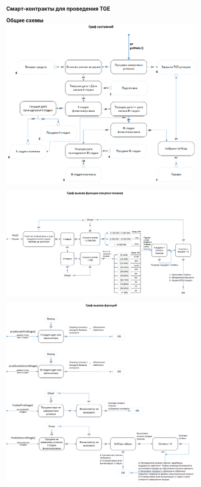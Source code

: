 **Смарт-контракты для проведения TGE**

**Общие схемы**
![Граф состояний](https://raw.githubusercontent.com/BoatPilotNAVI/TGE/master/schemes/stateGraph.png)

![Граф вызова функции покупки](https://raw.githubusercontent.com/BoatPilotNAVI/TGE/master/schemes/buyFunctionGraph.png)

![Граф вызова функций](https://raw.githubusercontent.com/BoatPilotNAVI/TGE/master/schemes/functionCallGraph.png)
